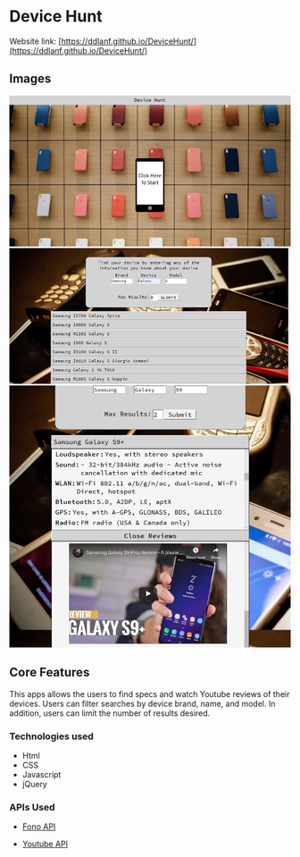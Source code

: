 # **Device Hunt**

Website link: [https://ddlanf.github.io/DeviceHunt/](https://ddlanf.github.io/DeviceHunt/)

## Images
![Screenshot1](/images/Screenshot1.png)
![Screenshot2](/images/Screenshot2.png)
![Screenshot3](/images/Screenshot3.png)

## Core Features
This apps allows the users to find specs and watch Youtube reviews of their devices.
Users can filter searches by device brand, name, and model. In addition, users can limit the number 
of results desired.

### Technologies used
* Html
* CSS
* Javascript
* jQuery

### APIs Used
*  [Fono API](https://fonoapi.freshpixl.com/)

* [Youtube API](https://developers.google.com/youtube/v3)


<!-- Just adding a random comment --><!-- Just adding a random comment --><!-- Just adding a random comment --><!-- Just adding a random comment --><!-- Just adding a random comment --><!-- Just adding a random comment --><!-- Just adding a random comment --><!-- Just adding a random comment --><!-- Just adding a random comment --><!-- Just adding another harmless comment -->

